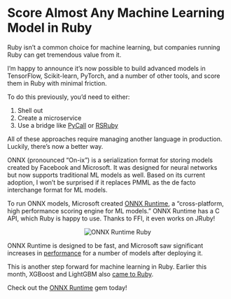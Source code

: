 # Score Almost Any Machine Learning Model in Ruby

Ruby isn’t a common choice for machine learning, but companies running Ruby can get tremendous value from it.

I’m happy to announce it’s now possible to build advanced models in TensorFlow, Scikit-learn, PyTorch, and a number of other tools, and score them in Ruby with minimal friction.

To do this previously, you’d need to either:

1. Shell out
2. Create a microservice
3. Use a bridge like [PyCall](https://github.com/mrkn/pycall.rb) or [RSRuby](https://github.com/alexgutteridge/rsruby)

All of these approaches require managing another language in production. Luckily, there’s now a better way.

ONNX (pronounced “On-ix”) is a serialization format for storing models created by Facebook and Microsoft. It was designed for neural networks but now supports traditional ML models as well. Based on its current adoption, I won’t be surprised if it replaces PMML as the de facto interchange format for ML models.

To run ONNX models, Microsoft created [ONNX Runtime](https://github.com/microsoft/onnxruntime), a “cross-platform, high performance scoring engine for ML models.” ONNX Runtime has a C API, which Ruby is happy to use. Thanks to FFI, it even works on JRuby!

<p style="text-align: center;"><img src="/images/onnx-runtime-ruby.png" alt="ONNX Runtime Ruby" /></p>

ONNX Runtime is designed to be fast, and Microsoft saw significant increases in [performance](https://cloudblogs.microsoft.com/opensource/2019/05/22/onnx-runtime-machine-learning-inferencing-0-4-release/) for a number of models after deploying it.

This is another step forward for machine learning in Ruby. Earlier this month, XGBoost and LightGBM also [came to Ruby](https://ankane.org/xgboost-lightgbm-come-to-ruby).

Check out the [ONNX Runtime](https://github.com/ankane/onnxruntime) gem today!
